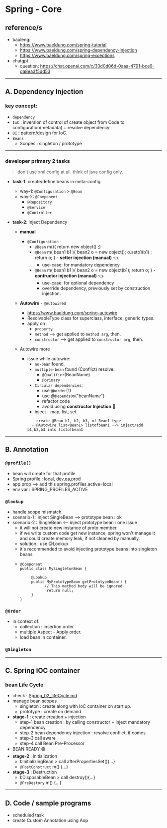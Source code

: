 # Spring - Core
## reference/s
- bauleng:
  - https://www.baeldung.com/spring-tutorial
  - https://www.baeldung.com/spring-dependency-injection
  - https://www.baeldung.com/spring-exceptions
- chatgpt 
  - question: https://chat.openai.com/c/33d0d06d-0aaa-4791-bce9-da8ea3f5dd53
---

## A. Dependency Injection
### key concept:
- `dependency`
- `IoC` : inversion of control of create object from Code to configuration(metadata) + resolve dependency
- `DI` : pattern/design for IoC.
- `Beans` 
  - Scopes : singleton / prototype 
--- 
### developer primary 2 tasks

> don't use xml config at all. think of java config only.

- **task-1**: create/define beans in meta-config 
  - way-1: `@Configuration` > `@Bean`
  - way-2: `@Component`
    - `@Repository`
    - `@Service` 
    - `@Controller`
  
- **task-2**: Inject Dependency
  - **manual**
    - `@Configuration`
      - `@Bean` m(){ return new object() ;}
      - `@Bean` m( bean1 b1 ){ bean2 o = new object(); o.setb1(b1) ; return o; }  -  **setter injection (manual)** :point_left:
        - use-case: for mandatory dependency
      - `@Bean` m( bean1 b1 ){ bean2 o = new object(b1);  return o; } -  **contructor injection (manual)** :point_left:
        - use-case: for optional dependency
        - override dependency, previously set by construction injection.
      
  - **Autowire** - `@Autowired` 
    - https://www.baeldung.com/spring-autowire
    - ResolvableType class for  superclass, interface, generic types.
    - apply on :
      - `property` 
      - `method` --> get applied to `method arg`, then.
      - `constructor` --> get applied to `constructor arg`, then.
  - Autowire more
    - issue while autowire:
      - `no-bean` found.
      - `multiple-bean` found (Conflict)  resolve:
        - `@Qualifier`(BeanName)
        - `@primary`
      - `Circular dependencies`:
        - use @`order`(1) 
        - use @`DependsOn`("beanName")
        - refactor code
        - avoid using **constructor Injection** :small_red_triangle:
      - inject - map, list, set
      ```
        - create @Bean b1, b2, b3, of Bean1 type
        - @Autowire list<Bean1> listofbean1 --> inject/add b1,b2,b3 into listofbean1
      ```
---
## B. Annotation
### `@profile()`
- bean will create for that profile
- Spring profile : local, dev,qa,prod
- app.prop --> add this spring.profiles.active=local
- env var : SPRING_PROFILES_ACTIVE

### `@lookup` 
- handle scope mismatch.
- scenario-1 : inject SingleBean --> prototype bean : ok
- scenario-2 : SingleBean <-- inject prototype bean : one issue 
  - it will not create new instance of proto member.
  - if we write custom code get new instance, spring won't manage it and could create memory leak, if not cleaned by manually.
  - solution : use @Lookup
  - it's recommended to avoid injecting prototype beans into singleton beans
  - ```
    @Component
    public class MySingletonBean {
    
         @Lookup
         public MyPrototypeBean getPrototypeBean() {
               // This method body will be ignored
                return null;
         }
    }
    ```
### `@Order`
- in context of: 
  - collection :  insertion order.
  - multiple Aspect - Apply order.
  - load bean in container.
  
### `@Singleton`

---

## C. Spring IOC container
### bean Life Cycle
- check : [Spring_02_lifeCycle.md](Spring_02_lifeCycle.md)
- manage bean scopes
  - singleton : create along with IoC container on start up.
  - prototype : create on demand
- **stage-1** : create creation + injection
  - step-1 bean creation : by calling constructor + inject mandatory dependency
  - step-2 bean dependency injection :  resolve conflict, if comes
  - step-3 call aware
  - step-4 call Bean Pre-Processor
- BEAN READY  :green_circle:
- **stage-2** : initialization
  - I:InitializingBean > call afterPropertiesSet(){...}
  - `@PostConstruct` m() {...}
- **stage-3** : Destruction
  - I:DisposableBean > call destroy(){...}
  - `@PreDestory` m() {...}

---
## D. Code / sample programs   
- scheduled task
- create Custom Annotation using Aop

